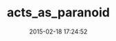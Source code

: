 ---
layout: post
title:  "acts_as_paranoid"
repo:   "ActsAsParanoid/acts_as_paranoid"
date:   2015-02-18 17:24:52
gemurl: https://github.com/ActsAsParanoid/acts_as_paranoid
---